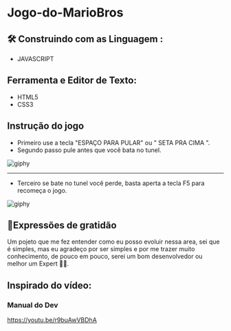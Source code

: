 # Jogo-do-MarioBros

## 🛠️  Construindo com as Linguagem :
* JAVASCRIPT

## Ferramenta e Editor de Texto:
* HTML5
* CSS3 

## Instrução do jogo 
- Primeiro use a tecla "ESPAÇO PARA PULAR" ou " SETA PRA CIMA ".
- Segundo passo pule antes que você bata no tunel.

![giphy](https://user-images.githubusercontent.com/108035638/207201288-2145b29d-518f-427a-883a-94fbc24241d6.gif)
<hr>

- Terceiro se bate no tunel você perde, basta aperta a tecla F5 para recomeça o jogo.

 ![giphy](https://user-images.githubusercontent.com/108035638/207202233-e0b05553-56e7-48bb-9379-91c3b7f787c6.gif)

## 🎁Expressões de gratidão
 Um pojeto que me fez entender como eu posso evoluir nessa area, sei que é simples, mas eu agradeço por ser simples
 e por me trazer muito conhecimento, de pouco em pouco, serei um bom desenvolvedor ou melhor um Expert :man_technologist:.
 
## Inspirado do vídeo:
### Manual do Dev
https://youtu.be/r9buAwVBDhA
